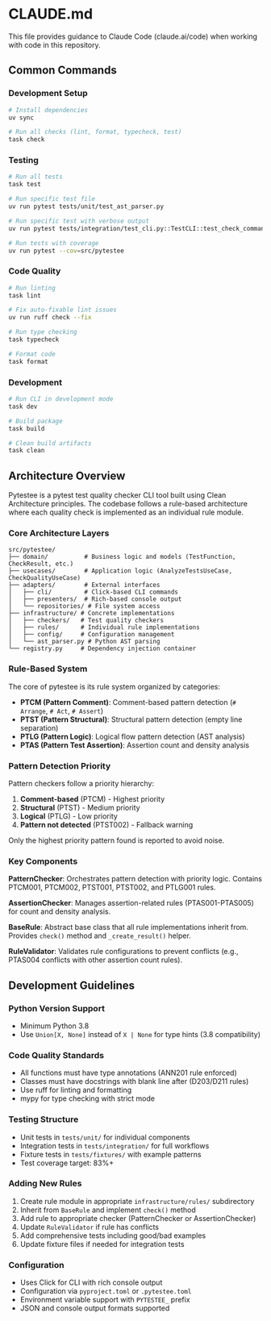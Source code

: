 # CLAUDE.md

This file provides guidance to Claude Code (claude.ai/code) when working with code in this repository.

## Common Commands

### Development Setup
```bash
# Install dependencies
uv sync

# Run all checks (lint, format, typecheck, test)
task check
```

### Testing
```bash
# Run all tests
task test

# Run specific test file
uv run pytest tests/unit/test_ast_parser.py

# Run specific test with verbose output
uv run pytest tests/integration/test_cli.py::TestCLI::test_check_command_basic -v

# Run tests with coverage
uv run pytest --cov=src/pytestee
```

### Code Quality
```bash
# Run linting
task lint

# Fix auto-fixable lint issues
uv run ruff check --fix

# Run type checking
task typecheck

# Format code
task format
```

### Development
```bash
# Run CLI in development mode
task dev

# Build package
task build

# Clean build artifacts
task clean
```

## Architecture Overview

Pytestee is a pytest test quality checker CLI tool built using Clean Architecture principles. The codebase follows a rule-based architecture where each quality check is implemented as an individual rule module.

### Core Architecture Layers

```
src/pytestee/
├── domain/          # Business logic and models (TestFunction, CheckResult, etc.)
├── usecases/        # Application logic (AnalyzeTestsUseCase, CheckQualityUseCase)
├── adapters/        # External interfaces
│   ├── cli/         # Click-based CLI commands
│   ├── presenters/  # Rich-based console output
│   └── repositories/ # File system access
├── infrastructure/ # Concrete implementations
│   ├── checkers/   # Test quality checkers
│   ├── rules/      # Individual rule implementations
│   ├── config/     # Configuration management
│   └── ast_parser.py # Python AST parsing
└── registry.py     # Dependency injection container
```

### Rule-Based System

The core of pytestee is its rule system organized by categories:

- **PTCM (Pattern Comment)**: Comment-based pattern detection (`# Arrange`, `# Act`, `# Assert`)
- **PTST (Pattern Structural)**: Structural pattern detection (empty line separation)
- **PTLG (Pattern Logic)**: Logical flow pattern detection (AST analysis)
- **PTAS (Pattern Test Assertion)**: Assertion count and density analysis

### Pattern Detection Priority

Pattern checkers follow a priority hierarchy:
1. **Comment-based** (PTCM) - Highest priority
2. **Structural** (PTST) - Medium priority  
3. **Logical** (PTLG) - Low priority
4. **Pattern not detected** (PTST002) - Fallback warning

Only the highest priority pattern found is reported to avoid noise.

### Key Components

**PatternChecker**: Orchestrates pattern detection with priority logic. Contains PTCM001, PTCM002, PTST001, PTST002, and PTLG001 rules.

**AssertionChecker**: Manages assertion-related rules (PTAS001-PTAS005) for count and density analysis.

**BaseRule**: Abstract base class that all rule implementations inherit from. Provides `check()` method and `_create_result()` helper.

**RuleValidator**: Validates rule configurations to prevent conflicts (e.g., PTAS004 conflicts with other assertion count rules).

## Development Guidelines

### Python Version Support
- Minimum Python 3.8
- Use `Union[X, None]` instead of `X | None` for type hints (3.8 compatibility)

### Code Quality Standards
- All functions must have type annotations (ANN201 rule enforced)
- Classes must have docstrings with blank line after (D203/D211 rules)
- Use ruff for linting and formatting
- mypy for type checking with strict mode

### Testing Structure
- Unit tests in `tests/unit/` for individual components
- Integration tests in `tests/integration/` for full workflows  
- Fixture tests in `tests/fixtures/` with example patterns
- Test coverage target: 83%+

### Adding New Rules

1. Create rule module in appropriate `infrastructure/rules/` subdirectory
2. Inherit from `BaseRule` and implement `check()` method
3. Add rule to appropriate checker (PatternChecker or AssertionChecker)
4. Update `RuleValidator` if rule has conflicts
5. Add comprehensive tests including good/bad examples
6. Update fixture files if needed for integration tests

### Configuration
- Uses Click for CLI with rich console output
- Configuration via `pyproject.toml` or `.pytestee.toml`
- Environment variable support with `PYTESTEE_` prefix
- JSON and console output formats supported